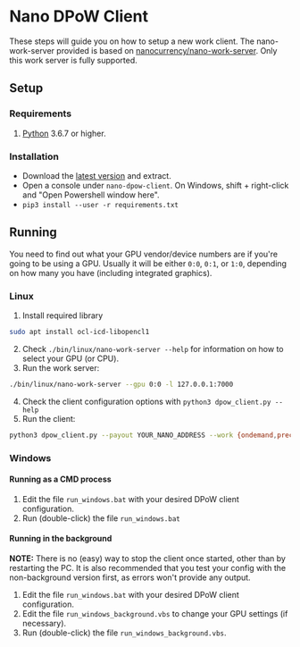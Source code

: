 # Nano DPoW Client

These steps will guide you on how to setup a new work client. The nano-work-server provided is based on [nanocurrency/nano-work-server](https://github.com/nanocurrency/nano-work-server). Only this work server is fully supported.

## Setup

### Requirements

1. [Python](https://www.python.org/) 3.6.7 or higher.

### Installation

- Download the [latest version](https://github.com/guilhermelawless/nano-dpow/releases) and extract.
- Open a console under `nano-dpow-client`. On Windows, shift + right-click and "Open Powershell window here".
- `pip3 install --user -r requirements.txt`

## Running

You need to find out what your GPU vendor/device numbers are if you're going to be using a GPU. Usually it will be either `0:0`, `0:1`, or `1:0`, depending on how many you have (including integrated graphics).

### Linux

1. Install required library
  ```bash
  sudo apt install ocl-icd-libopencl1
  ```
2. Check `./bin/linux/nano-work-server --help` for information on how to select your GPU (or CPU).
3. Run the work server:
  ```bash
  ./bin/linux/nano-work-server --gpu 0:0 -l 127.0.0.1:7000
  ```
4. Check the client configuration options with `python3 dpow_client.py --help`
5. Run the client:
  ```bash
  python3 dpow_client.py --payout YOUR_NANO_ADDRESS --work {ondemand,precache,any}
  ```

### Windows
#### Running as a CMD process
1. Edit the file `run_windows.bat` with your desired DPoW client configuration.
2. Run (double-click) the file `run_windows.bat`

#### Running in the background
**NOTE:** There is no (easy) way to stop the client once started, other than by restarting the PC. It is also recommended that you test your config with the non-background version first, as errors won't provide any output.
1. Edit the file `run_windows.bat` with your desired DPoW client configuration.
2. Edit the file `run_windows_background.vbs` to change your GPU settings (if necessary).
3. Run (double-click) the file `run_windows_background.vbs`.